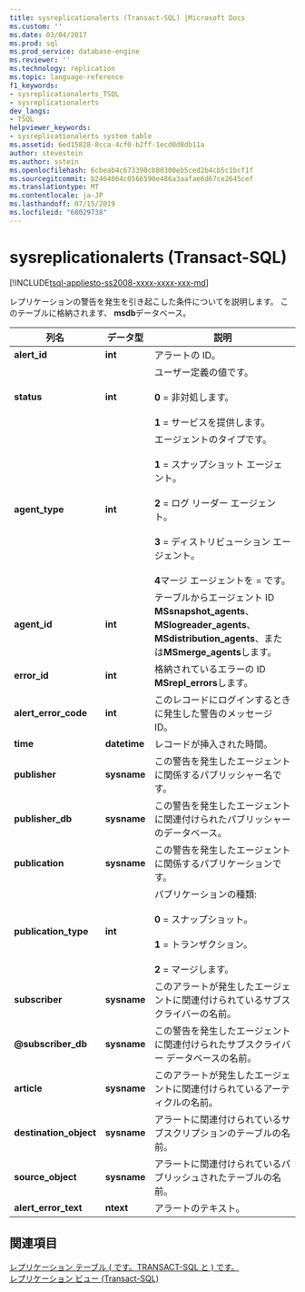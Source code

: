 ```yaml
---
title: sysreplicationalerts (Transact-SQL) |Microsoft Docs
ms.custom: ''
ms.date: 03/04/2017
ms.prod: sql
ms.prod_service: database-engine
ms.reviewer: ''
ms.technology: replication
ms.topic: language-reference
f1_keywords:
- sysreplicationalerts_TSQL
- sysreplicationalerts
dev_langs:
- TSQL
helpviewer_keywords:
- sysreplicationalerts system table
ms.assetid: 6ed15828-8cca-4cf0-b2ff-1ecd0d8db11a
author: stevestein
ms.author: sstein
ms.openlocfilehash: 6cbeab4c673390cb80300eb5ced2b4cb5c1bcf1f
ms.sourcegitcommit: b2464064c0566590e486a3aafae6d67ce2645cef
ms.translationtype: MT
ms.contentlocale: ja-JP
ms.lasthandoff: 07/15/2019
ms.locfileid: "68029738"
---
```

# <a name="sysreplicationalerts-transact-sql"></a>sysreplicationalerts (Transact-SQL)
[!INCLUDE[tsql-appliesto-ss2008-xxxx-xxxx-xxx-md](../../includes/tsql-appliesto-ss2008-xxxx-xxxx-xxx-md.md)]

  レプリケーションの警告を発生を引き起こした条件についてを説明します。 このテーブルに格納されます、 **msdb**データベース。  
  
|列名|データ型|説明|  
|-----------------|---------------|-----------------|  
|**alert_id**|**int**|アラートの ID。|  
|**status**|**int**|ユーザー定義の値です。<br /><br /> **0** = 非対処します。<br /><br /> **1** = サービスを提供します。|  
|**agent_type**|**int**|エージェントのタイプです。<br /><br /> **1** = スナップショット エージェント。<br /><br /> **2** = ログ リーダー エージェント。<br /><br /> **3** = ディストリビューション エージェント。<br /><br /> **4**マージ エージェントを = です。|  
|**agent_id**|**int**|テーブルからエージェント ID **MSsnapshot_agents**、 **MSlogreader_agents**、 **MSdistribution_agents**、または**MSmerge_agents**します。|  
|**error_id**|**int**|格納されているエラーの ID **MSrepl_errors**します。|  
|**alert_error_code**|**int**|このレコードにログインするときに発生した警告のメッセージ ID。|  
|**time**|**datetime**|レコードが挿入された時間。|  
|**publisher**|**sysname**|この警告を発生したエージェントに関係するパブリッシャー名です。|  
|**publisher_db**|**sysname**|この警告を発生したエージェントに関連付けられたパブリッシャーのデータベース。|  
|**publication**|**sysname**|この警告を発生したエージェントに関係するパブリケーションです。|  
|**publication_type**|**int**|パブリケーションの種類:<br /><br /> **0** = スナップショット。<br /><br /> **1** = トランザクション。<br /><br /> **2** = マージします。|  
|**subscriber**|**sysname**|このアラートが発生したエージェントに関連付けられているサブスクライバーの名前。|  
|**@subscriber_db**|**sysname**|この警告を発生したエージェントに関連付けられたサブスクライバー データベースの名前。|  
|**article**|**sysname**|このアラートが発生したエージェントに関連付けられているアーティクルの名前。|  
|**destination_object**|**sysname**|アラートに関連付けられているサブスクリプションのテーブルの名前。|  
|**source_object**|**sysname**|アラートに関連付けられているパブリッシュされたテーブルの名前。|  
|**alert_error_text**|**ntext**|アラートのテキスト。|  
  
## <a name="see-also"></a>関連項目  
 [レプリケーション テーブル &#40; です。TRANSACT-SQL と &#41; です。](../../relational-databases/system-tables/replication-tables-transact-sql.md)   
 [レプリケーション ビュー &#40;Transact-SQL&#41;](../../relational-databases/system-views/replication-views-transact-sql.md)  
  
  
